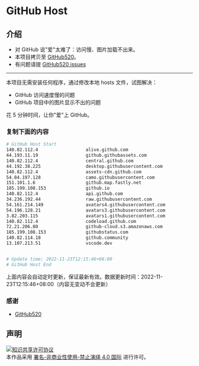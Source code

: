 # GitHub Host
## 介绍
- 对 GitHub 说"爱"太难了：访问慢、图片加载不出来。
- 本项目拷贝至 [GitHub520](https://github.com/521xueweihan/GitHub520)。
- 有问题请提 [GitHub520 issues](https://github.com/521xueweihan/GitHub520/issues/new)

---

本项目无需安装任何程序，通过修改本地 hosts 文件，试图解决：
- GitHub 访问速度慢的问题
- GitHub 项目中的图片显示不出的问题

花 5 分钟时间，让你"爱"上 GitHub。

### 复制下面的内容
```bash
# GitHub Host Start
140.82.112.4                  alive.github.com
44.193.11.19                  github.githubassets.com
140.82.112.4                  central.github.com
44.192.38.225                 desktop.githubusercontent.com
140.82.112.4                  assets-cdn.github.com
54.84.197.128                 camo.githubusercontent.com
151.101.1.6                   github.map.fastly.net
185.199.108.153               github.io
140.82.112.4                  api.github.com
34.236.192.44                 raw.githubusercontent.com
54.161.214.149                avatars4.githubusercontent.com
54.196.128.21                 avatars3.githubusercontent.com
3.82.203.115                  avatars1.githubusercontent.com
140.82.112.4                  codeload.github.com
72.21.206.80                  github-cloud.s3.amazonaws.com
185.199.108.153               githubstatus.com
140.82.114.18                 github.community
13.107.213.51                 vscode.dev


# Update time: 2022-11-23T12:15:46+08:00
# GitHub Host End

```
上面内容会自动定时更新，保证最新有效。数据更新时间：2022-11-23T12:15:46+08:00（内容无变动不会更新）

### 感谢

- [GitHub520](https://github.com/521xueweihan/GitHub520)

## 声明
<a rel="license" href="https://creativecommons.org/licenses/by-nc-nd/4.0/deed.zh"><img alt="知识共享许可协议" style="border-width: 0" src="https://licensebuttons.net/l/by-nc-nd/4.0/88x31.png"></a><br>本作品采用 <a rel="license" href="https://creativecommons.org/licenses/by-nc-nd/4.0/deed.zh">署名-非商业性使用-禁止演绎 4.0 国际</a> 进行许可。
